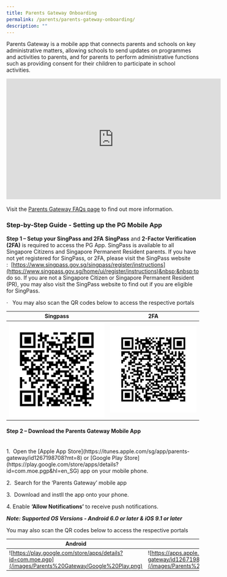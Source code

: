 ```yaml
---
title: Parents Gateway Onboarding
permalink: /parents/parents-gateway-onboarding/
description: ""
---
```

Parents Gateway is a mobile app that connects parents and schools on key administrative matters, allowing schools to send updates on programmes and activities to parents, and for parents to perform administrative functions such as providing consent for their children to participate in school activities.

<iframe width="560" height="315" src="https://www.youtube.com/embed/tW9jwyuovOo" title="Parents Gateway Onboarding video for Parents" frameborder="0" allow="accelerometer; autoplay; clipboard-write; encrypted-media; gyroscope; picture-in-picture; web-share" allowfullscreen=""></iframe>

Visit the&nbsp;[Parents Gateway FAQs page](https://pg.moe.edu.sg/faq)&nbsp;to find out more information.


### Step-by-Step Guide - Setting up the PG Mobile App
**Step 1 – Setup your SingPass and 2FA**
**SingPass**&nbsp;and&nbsp;**2-Factor Verification (2FA)**&nbsp;is required to access the PG App.
SingPass is available to all Singapore Citizens and Singapore Permanent Resident parents. If you have not yet registered for SingPass, or 2FA, please visit the SingPass website :&nbsp;&nbsp;[https://www.singpass.gov.sg/singpass/register/instructions](https://www.singpass.gov.sg/home/ui/register/instructions)&nbsp;&nbsp;to do so. If you are not a Singapore Citizen or Singapore Permanent Resident (PR), you may also visit the SingPass website to find out if you are eligible for SingPass.

· &nbsp; You may also scan the QR codes below to access the respective portals



| Singpass | 2FA |
| -------- | -------- |
| ![](/images/Parents%20Gateway/Singpass.png)     | ![](/images/Parents%20Gateway/2FA.jpg)     | 

#### **Step 2 – Download the Parents Gateway Mobile App**
<br>
1.&nbsp; Open the&nbsp;[Apple App Store](https://itunes.apple.com/sg/app/parents-gateway/id1267198708?mt=8)&nbsp;or&nbsp;[Google Play Store](https://play.google.com/store/apps/details?id=com.moe.pgp&amp;hl=en_SG)&nbsp;app on your mobile phone.

2.&nbsp; Search for the ‘Parents Gateway’ mobile app

3.&nbsp; Download and instll the app onto your phone.

4\. Enable&nbsp;**‘Allow Notifications’**&nbsp;to receive push notifications.

**_Note: Supported OS Versions - Android 6.0 or later &amp; iOS 9.1 or later_**

You may also scan the QR codes below to access the respective portals


| Android | iOS | 
| -------- | -------- | 
| ![https://play.google.com/store/apps/details?id=com.moe.pgp](/images/Parents%20Gateway/Google%20Play.png)    | ![https://apps.apple.com/sg/app/parents-gateway/id1267198708](/images/Parents%20Gateway/Apple%20App%20Store.png)     |